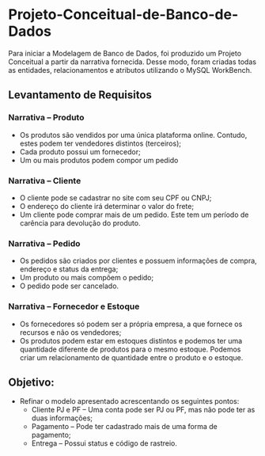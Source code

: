 # Projeto-Conceitual-de-Banco-de-Dados
Para iniciar a Modelagem de Banco de Dados, foi produzido um Projeto Conceitual a partir da narrativa fornecida. Desse modo, foram criadas todas as entidades, relacionamentos e atributos utilizando o MySQL WorkBench.

## Levantamento de Requisitos 
### Narrativa – Produto
 
* Os produtos são vendidos por uma única plataforma online. Contudo, estes podem ter vendedores distintos (terceiros);
* Cada produto possui um fornecedor;
* Um ou mais produtos podem compor um pedido

### Narrativa – Cliente
* O cliente pode se cadastrar no site com seu CPF ou CNPJ;
* O endereço do cliente irá determinar o valor do frete;
* Um cliente pode comprar mais de um pedido. Este tem um período de carência para devolução do produto.

### Narrativa – Pedido
* Os pedidos são criados por clientes e possuem informações de compra, endereço e status da entrega;
* Um produto ou mais compõem o pedido;
* O pedido pode ser cancelado.

### Narrativa – Fornecedor e Estoque
* Os fornecedores só podem ser a própria empresa, a que fornece os recursos e não os vendedores;
* Os produtos podem estar em estoques distintos e podemos ter uma quantidade diferente de produtos para o mesmo estoque. Podemos criar um relacionamento de quantidade entre o produto e o estoque.

## Objetivo:
* Refinar o modelo apresentado acrescentando os seguintes pontos:
  -  Cliente PJ e PF – Uma conta pode ser PJ ou PF, mas não pode ter as duas informações;
  -  Pagamento – Pode ter cadastrado mais de uma forma de pagamento;
  - Entrega – Possui status e código de rastreio.
